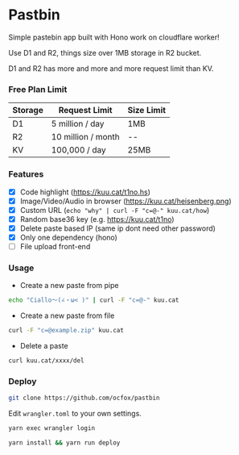 # Pastbin

Simple pastebin app built with Hono work on cloudflare worker!

Use D1 and R2, things size over 1MB storage in R2 bucket.

D1 and R2 has more and more and more request limit than KV.

### Free Plan Limit
| Storage | Request Limit      | Size Limit |
| ------- | ------------------ | ---------- |
| D1      | 5 million / day    | 1MB        |
| R2      | 10 million / month | --         |
| KV      | 100,000 / day      | 25MB       |


### Features

- [x] Code highlight (https://kuu.cat/t1no.hs)
- [x] Image/Video/Audio in browser (https://kuu.cat/heisenberg.png)
- [x] Custom URL (`echo "why" | curl -F "c=@-" kuu.cat/how`)
- [x] Random base36 key (e.g. https://kuu.cat/t1no)
- [x] Delete paste based IP (same ip dont need other password)
- [x] Only one dependency (hono) 
- [ ] File upload front-end

### Usage

- Create a new paste from pipe
```bash
echo "Ciallo～(∠・ω< )" | curl -F "c=@-" kuu.cat
```

- Create a new paste from file
```bash
curl -F "c=@example.zip" kuu.cat
```

- Delete a paste
```bash
curl kuu.cat/xxxx/del
```

### Deploy

```bash
git clone https://github.com/ocfox/pastbin
```
Edit `wrangler.toml` to your own settings.

```bash
yarn exec wrangler login

yarn install && yarn run deploy
```
